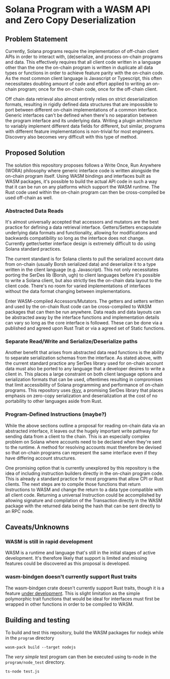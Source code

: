 # Solana Program with a WASM API and Zero Copy Deserialization
## Problem Statement
Currently, Solana programs require the implementation of off-chain client APIs in order to interact with, (de)serialize, and process on-chain programs and data. This effectively requires that all client code written in a language other than the one the on-chain program is written in duplicate all data types or functions in order to achieve feature parity with the on-chain code. As the most common client language is Javascript or Typescript, this often necessitates doubling amount of code and effort applied to writing an on-chain program; once for the on-chain code, once for the off-chain client.

Off chain data retrieval also almost entirely relies on strict deserialization formats, resulting in rigidly defined data structures that are impossible to port between different on-chain implementations of a common interface. Generic interfaces can't be defined when there's no separation between the program interface and its underlying data. Writing a plugin architecture to variably implement different data fields for different, but similar, programs with different feature implementations is non-trivial for most engineers. Discovery also becomes very difficult with this type of method.

## Proposed Solution
The solution this repository proposes follows a Write Once, Run Anywhere (WORA) philosophy where generic interface code is written alongside the on-chain program itself. Using WASM bindings and interfaces built as WASM packages, it's possible to build the actual API code in such a way that it can be run on any platforms which support the WASM runtime. The Rust code used within the on-chain program can then be cross-compiled be used off-chain as well.

### Abstracted Data Reads
It's almost universally accepted that accessors and mutators are the best practice for defining a data retrieval interface. Getters/Setters encapsulate underlying data formats and functionality, allowing for modifications and backwards compatibility so long as the interface does not change. Currently getter/setter interface design is extremely difficult to do using Solana standard practices.

The current standard is for Solana clients to pull the serialized account data from on-chain (usually Borsh serialized data) and deserialize it to a type written in the client language (e.g. Javascript). This not only necessitates porting the SerDes lib (Borsh, ugh) to client languages before it's possible to write a Solana client, but also strictly ties the on-chain data layout to the client code. There's no room for varied implementations of interfaces without the data format changing between implementations.

Enter WASM-compiled Accessors/Mutators. The getters and setters written and used by the on-chain Rust code can be cross-compiled to WASM packages that can then be run anywhere. Data reads and data layouts can be abstracted away by the interface functions and implementation details can vary so long as the core interface is followed. These can be done via a published and agreed upon Rust Trait or via a agreed set of Static functions.

### Separate Read/Write and Serialize/Deserialize paths
Another benefit that arises from abstracted data read functions is the ability to separate serialization schemas from the interface. As stated above, with the current standard practice any SerDes library used for on-chain account data must also be ported to any language that a developer desires to write a client in. This places a large constraint on both client language options and serialization formats that can be used, oftentimes resulting in compromises that limit accessibility of Solana programming and performance of on-chain programs. This repository uses [rkyv](https://rkyv.org/), a promising SerDes library that places emphasis on zero-copy serialization and deserialization at the cost of no portability to other languages aside from Rust.

### Program-Defined Instructions (maybe?)
While the above sections outline a proposal for reading on-chain data via an abstracted interface, it leaves out the hugely important write pathway for sending data from a client to the chain. This is an especially complex problem on Solana where accounts need to be declared when they're sent to the runtime. A method for resolving accounts must therefore be devised so that on-chain programs can represent the same interface even if they have differing account structures.

One promising option that is currently unexplored by this repository is the idea of including instruction builders directly in the on-chain program code. This is already a standard practice for most programs that allow CPI or Rust clients. The next steps are to compile those functions that return Instructions to WASM and change the return to a data type compatible with all client code. Returning a universal Instruction could be accomplished by allowing signature and compilation of the Transaction directly in the WASM package with the returned data being the hash that can be sent directly to an RPC node.

## Caveats/Unknowns
### WASM is still in rapid development
WASM is a runtime and language that's still in the initial stages of active development. It's therefore likely that support is limited and missing features could be discovered as this proposal is developed.

### wasm-bindgen doesn't currently support Rust traits
The wasm-bindgen crate doesn't currently support Rust traits, though it is a feature [under development](https://github.com/rustwasm/wasm-bindgen/pull/2871). This is slight limitation as the simple polymorphic trait functions that would be ideal for interfaces must first be wrapped in other functions in order to be compiled to WASM.

## Building and testing
To build and test this repository, build the WASM packages for nodejs while in the `program` directory
```
wasm-pack build --target nodejs
```

The *very simple* test program can then be executed using ts-node in the `program/node_test` directory.
```
ts-node test.js
```